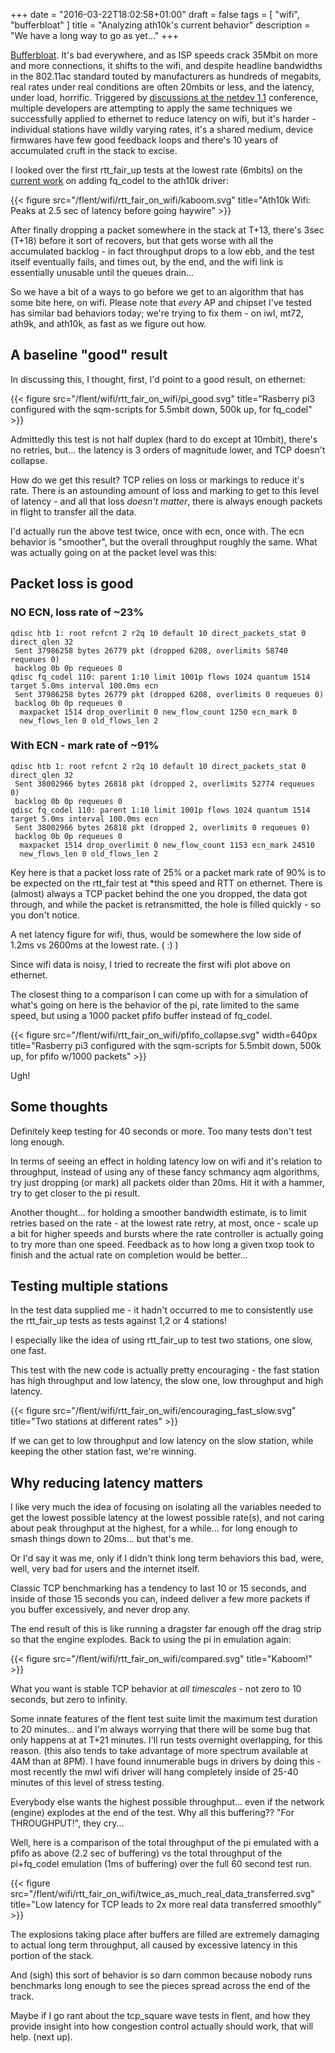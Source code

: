 +++
date = "2016-03-22T18:02:58+01:00"
draft = false
tags = [ "wifi", "bufferbloat" ]
title = "Analyzing ath10k's current behavior"
description = "We have a long way to go as yet..."
+++

[Bufferbloat](http://www.bufferbloat.net). It's bad everywhere, and as ISP speeds crack 35Mbit on more
and more connections, it shifts to the wifi, and despite headline
bandwidths in the 802.11ac standard touted by manufacturers as hundreds of megabits, real
rates under real conditions are often 20mbits or less, and the latency,
under load, horrific. Triggered by [discussions at the netdev
1.1](https://www.youtube.com/channel/UCribHdOMgiD5R3OUDgx2qTg) conference, multiple developers are attempting to apply the same
techniques we successfully applied to ethernet to reduce latency on wifi, but it's harder - individual stations have wildly varying
rates, it's a shared medium, device firmwares have few good feedback loops and there's 10 years of accumulated cruft
in the stack to excise.

I looked over the first rtt_fair_up tests at the lowest rate (6mbits)
on the
[current work](https://github.com/kazikcz/linux/tree/fqmac-rfc-v2) on
adding fq_codel to the ath10k driver:

{{< figure src="/flent/wifi/rtt_fair_on_wifi/kaboom.svg" title="Ath10k Wifi: Peaks at 2.5 sec of latency before going haywire" >}}

After finally dropping a packet somewhere in the stack at T+13, there's
3sec (T+18) before it sort of recovers, but that gets worse with all the
accumulated backlog - in fact throughput drops to a low ebb, and the
test itself eventually fails, and times out, by the end, and the wifi
link is essentially unusable until the queues drain...

So we have a bit of a ways to go before we get to an algorithm that has
some bite here, on wifi. Please note that *every* AP and chipset
I've tested has similar bad behaviors today; we're trying to fix them - on
iwl, mt72, ath9k, and ath10k, as fast as we figure out how.

## A baseline "good" result

In discussing this, I thought, first, I'd point to a good result, on
ethernet:

{{< figure src="/flent/wifi/rtt_fair_on_wifi/pi_good.svg" title="Rasberry pi3 configured with the sqm-scripts for 5.5mbit down, 500k up, for fq_codel" >}}

Admittedly this test is not half duplex (hard to do except at 10mbit),
there's no retries, but... the latency is 3 orders of magnitude lower,
and TCP doesn't collapse.

How do we get this result? TCP relies on loss or markings to reduce it's
rate. There is an astounding amount of loss and marking to get to this
level of latency - and all that loss *doesn't matter*, there is always
enough packets in flight to transfer all the data.

I'd actually run the above test twice, once with ecn, once with. The ecn
behavior is "smoother", but the overall throughput roughly the same.
What was actually going on at the packet level was this:

## Packet loss is good

### NO ECN, loss rate of ~23%
```
qdisc htb 1: root refcnt 2 r2q 10 default 10 direct_packets_stat 0 direct_qlen 32
 Sent 37986258 bytes 26779 pkt (dropped 6208, overlimits 58740 requeues 0)
 backlog 0b 0p requeues 0
qdisc fq_codel 110: parent 1:10 limit 1001p flows 1024 quantum 1514 target 5.0ms interval 100.0ms ecn
 Sent 37986258 bytes 26779 pkt (dropped 6208, overlimits 0 requeues 0)
 backlog 0b 0p requeues 0
  maxpacket 1514 drop_overlimit 0 new_flow_count 1250 ecn_mark 0
  new_flows_len 0 old_flows_len 2
```
### With ECN - mark rate of ~91%
```
qdisc htb 1: root refcnt 2 r2q 10 default 10 direct_packets_stat 0 direct_qlen 32
 Sent 38002966 bytes 26818 pkt (dropped 2, overlimits 52774 requeues 0)
 backlog 0b 0p requeues 0
qdisc fq_codel 110: parent 1:10 limit 1001p flows 1024 quantum 1514 target 5.0ms interval 100.0ms ecn
 Sent 38002966 bytes 26818 pkt (dropped 2, overlimits 0 requeues 0)
 backlog 0b 0p requeues 0
  maxpacket 1514 drop_overlimit 0 new_flow_count 1153 ecn_mark 24510
  new_flows_len 0 old_flows_len 2
```

Key here is that a packet loss rate of 25% or a packet mark rate of 90%
is to be expected on the rtt_fair test at *this speed and RTT on
ethernet. There is (almost) always a TCP packet behind the one you
dropped, the data got through, and while the packet is retransmitted,
the hole is filled quickly - so you don't notice.

A net latency figure for wifi, thus, would be somewhere the low side
of 1.2ms vs 2600ms at the lowest rate. ( :) )

Since wifi data is noisy, I tried to recreate the first wifi plot above
on ethernet.

The closest thing to a comparison I can come up with for a simulation of
what's going on here is the behavior of the pi, rate limited to the same
speed, but using a 1000 packet pfifo buffer instead of fq_codel.

{{< figure src="/flent/wifi/rtt_fair_on_wifi/pfifo_collapse.svg" width=640px title="Rasberry pi3 configured with the sqm-scripts for 5.5mbit down, 500k up, for pfifo w/1000 packets" >}}

Ugh!

## Some thoughts

Definitely keep testing for 40 seconds or more. Too many tests don't
test long enough.

In terms of seeing an effect in holding latency low on wifi and it's
relation to throughput, instead of using any of these fancy schmancy aqm
algorithms, try just dropping (or mark) all packets older than 20ms. Hit
it with a hammer, try to get closer to the pi result.

Another thought... for holding a smoother bandwidth estimate, is to
limit retries based on the rate - at the lowest rate retry, at most,
once - scale up a bit for higher speeds and bursts where the rate
controller is actually going to try more than one speed. Feedback as to
how long a given txop took to finish and the actual rate on completion
would be better...

## Testing multiple stations

In the test data supplied me - it hadn't occurred to me to consistently
use the rtt_fair_up tests as tests against 1,2 or 4 stations!

I especially like the idea of using rtt_fair_up to test two stations,
one slow, one fast.

This test with the new code is actually pretty encouraging - the fast
station has high throughput and low latency, the slow one, low
throughput and high latency.

{{< figure src="/flent/wifi/rtt_fair_on_wifi/encouraging_fast_slow.svg"
title="Two stations at different rates" >}}

If we can get to low throughput and low latency on the slow station,
while keeping the other station fast, we're winning.

## Why reducing latency matters

I like very much the idea of focusing on isolating all the variables
needed to get the lowest possible latency at the lowest possible
rate(s), and not caring about peak throughput at the highest, for a
while... for long enough to smash things down to 20ms... but that's me.

Or I'd say it was me, only if I didn't think long term behaviors this
bad, were, well, very bad for users and the internet itself.

Classic TCP benchmarking has a tendency to last 10 or 15 seconds, and
inside of those 15 seconds you can, indeed deliver a few more packets if
you buffer excessively, and never drop any.

The end result of this is like running a dragster far enough off the
drag strip so that the engine explodes. Back to using the pi in
emulation again:

{{< figure src="/flent/wifi/rtt_fair_on_wifi/compared.svg" title="Kaboom!" >}}

What you want is stable TCP behavior at *all timescales* - not zero to
10 seconds, but zero to infinity.

Some innate features of the flent test suite limit the maximum test
duration to 20 minutes...  and I'm always worrying that there will be
some bug that only happens at at T+21 minutes. I'll run tests overnight
overlapping, for this reason. (this also tends to take advantage of
more spectrum available at 4AM than at 8PM). I have found innumerable
bugs in drivers by doing this - most recently the mwl wifi driver will
hang completely inside of 25-40 minutes of this level of stress testing.

Everybody else wants the highest possible throughput... even if the
network (engine) explodes at the end of the test. Why all this
buffering?? "For THROUGHPUT!", they cry...

Well, here is a comparison of the total throughput of the pi emulated
with a pfifo as above (2.2 sec of buffering) vs the total throughput of
the pi+fq_codel emulation (1ms of buffering) over the full 60 second
test run.

{{< figure
src="/flent/wifi/rtt_fair_on_wifi/twice_as_much_real_data_transferred.svg"
title="Low latency for TCP leads to 2x more real data transferred smoothly" >}}

The explosions taking place after buffers are filled are extremely
damaging to actual long term throughput, all caused by excessive latency
in this portion of the stack.

And (sigh) this sort of behavior is so darn common because nobody runs
benchmarks long enough to see the pieces spread across the end of the track.

Maybe if I go rant about the tcp_square wave tests in flent, and how
they provide insight into how congestion control actually should work,
that will help. (next up).
